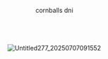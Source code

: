 <p align="center"> cornballs dni

　　　　　　<p align="center"> 　　　　　　　　　　　　　　　　　　　　　　　　　　　![Untitled277_20250707091552](https://github.com/user-attachments/assets/70d2a76c-5286-48be-8614-79a377f24c7e)
